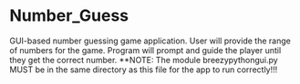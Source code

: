 # Number_Guess
GUI-based number guessing game application. User will provide the range of numbers for the game. Program will prompt and guide the player until they get the correct number.
**NOTE: The module breezypythongui.py MUST be in the same directory as this file for the app to run correctly!!!
